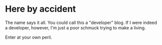 # Here by accident

The name says it all. You could call this a "developer" blog. If I were indeed a developer, however, I'm just a poor schmuck trying to make a living. 

Enter at your own peril.
